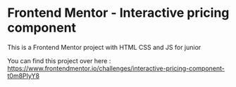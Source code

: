 # Frontend Mentor - Interactive pricing component

This is a Frontend Mentor project with HTML CSS and JS for junior

You can find this project over here : https://www.frontendmentor.io/challenges/interactive-pricing-component-t0m8PIyY8
